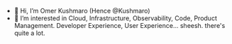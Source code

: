 - 👋 Hi, I’m Omer Kushmaro (Hence @Kushmaro)
- 👀 I’m interested in Cloud, Infrastructure, Observability, Code, Product Management. Developer Experience, User Experience... sheesh. there's quite a lot.


<!---
Kushmaro/Kushmaro is a ✨ special ✨ repository because its `README.md` (this file) appears on your GitHub profile.
You can click the Preview link to take a look at your changes.
--->
